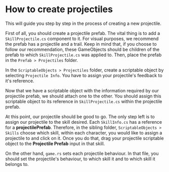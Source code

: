 # How to create projectiles

This will guide you step by step in the process of creating a new projectile.

First of all, you should create a projectile prefab. The vital thing is to add a `SkillProjectile.cs` component to it. For visual purposes, we recommend the prefab has a projectile and a trail. Keep in mind that, if you choose to follow our recommendation, these GameObjects should be children of the prefab to which `SkillProjectile.cs` was applied to. Then, place the prefab in the `Prefab > Projectiles` folder.

In the `ScriptableObjects > Projectiles` folder, create a scriptable object by selecting `Projectile Info`. You have to assign your projectile's feedback to it's reference.

Now that we have a scriptable object with the information required by our projectile prefab, we should attach one to the other. You should assign this scriptable object to its reference in `SkillProjectile.cs` within the projectile prefab.

At this point, our projectile should be good to go. The only step left is to assign our projectile to the skill desired. Each `SkillInfo.cs` has a reference for a **projectilePrefab**. Therefore, in the sibling folder, `ScriptableObjects > Skills` choose which skill, within each character, you would like to assign a projectile to and click on it. Once you do that, drag your projectile scriptable object to the **Projectile Prefab** input in that skill.

On the other hand, `game.rs` sets each projectile behaviour. In that file, you should set the projectile's behaviour, to which skill it and to which skill it belongs to.
